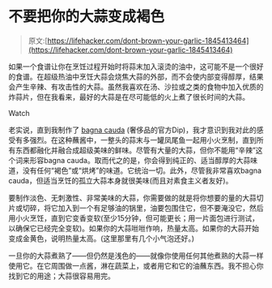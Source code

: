# 不要把你的大蒜变成褐色

> 原文:[https://lifehacker.com/dont-brown-your-garlic-1845413464](https://lifehacker.com/dont-brown-your-garlic-1845413464)

如果一个食谱让你在烹饪过程开始时将蒜末加入滚烫的油中，这可能不是一个很好的食谱。在超级热油中烹饪大蒜会烧焦大蒜的外部，而不会使内部变得醇厚，结果会产生辛辣、有攻击性的大蒜。虽然我喜欢在汤、沙拉或之类的食物中加入优质的炸蒜片，但在我看来，最好的大蒜是在尽可能低的火上煮了很长时间的大蒜。

Watch

老实说，直到我制作了 [bagna cauda](https://lifehacker.com/how-to-make-bagna-cauda-the-official-condiment-of-luxu-1845282093) (奢侈品的官方Dip)，我才意识到我对此的感受有多强烈。在这种蘸酱中，一整头的蒜末与一罐凤尾鱼一起用小火烹制，直到所有东西都融化并融合成超级美味的鲜味。尽管有大量的大蒜，但你不能用“辛辣”这个词来形容bagna cauda。取而代之的是，你会得到纯正的、适当醇厚的大蒜味道，没有任何“褐色”或“烘烤”的味道。它统治一切。此外，尽管我非常喜欢bagna cauda，但适当烹饪的孤立大蒜本身就很美味(而且对素食主义者友好)。

要制作淡色、无刺激性、非常美味的大蒜，你需要做的就是将你想要的量的大蒜切片或切碎，将它加入到一个有足够油的锅里，油要包围住它，但不要淹没它，然后用小火烹饪，直到它变香变软(至少15分钟，但可能更长；用一片面包进行测试，以确保它已经完全变软)。如果你的大蒜咝咝作响，热量太高。如果你的大蒜开始变成金黄色，说明热量太高。(这里那里有几个小气泡还好。)

一旦你的大蒜煮熟了——但仍然是浅色的——就像你使用任何其他煮熟的大蒜一样使用它。在它周围做一点酱，淋在蔬菜上，或者用它和它的油蘸东西。我不担心你找到它的用途；大蒜很容易用完。